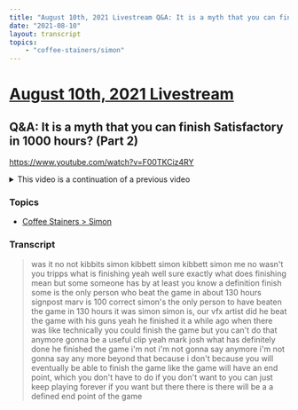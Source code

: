 ```yaml
---
title: "August 10th, 2021 Livestream Q&A: It is a myth that you can finish Satisfactory in 1000 hours? (Part 2)"
date: "2021-08-10"
layout: transcript
topics:
    - "coffee-stainers/simon"
---
```

# [August 10th, 2021 Livestream](../2021-08-10.md)
## Q&A: It is a myth that you can finish Satisfactory in 1000 hours? (Part 2)
https://www.youtube.com/watch?v=F00TKCiz4RY
<details>
<summary>This video is a continuation of a previous video</summary>

* [August 10th, 2021 Livestream Q&A: It is a myth that you can finish Satisfactory in 1000 hours? (Part 1)](./yt-3WrMpHoUWFM.md) [https://www.youtube.com/watch?v=3WrMpHoUWFM](https://www.youtube.com/watch?v=3WrMpHoUWFM)
</details>


### Topics
* [Coffee Stainers > Simon](../topics/coffee-stainers/simon.md)

### Transcript

> was it no not kibbits simon kibbett simon kibbett simon me no wasn't you tripps what is finishing yeah well sure exactly what does finishing mean but some someone has by at least you know a definition finish some is the only person who beat the game in about 130 hours signpost marv is 100 correct simon's the only person to have beaten the game in 130 hours it was simon simon is, our vfx artist did he beat the game with his guns yeah he finished it a while ago when there was like technically you could finish the game but you can't do that anymore gonna be a useful clip yeah mark josh what has definitely done he finished the game i'm not i'm not gonna say anymore i'm not gonna say any more beyond that because i don't because you will eventually be able to finish the game like the game will have an end point, which you don't have to do if you don't want to you can just keep playing forever if you want but there there is there will be a a defined end point of the game

